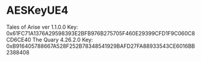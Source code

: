 # AESKeyUE4
Tales of Arise ver 1.1.0.0 Key: 0x61FC71A1376A29598393E2BFB976B275705F460E29399CFD1F9C060C8CD6CE40
The Quary 4.26.2.0         Key: 0xB916405788667A528F252B78348541929BAFD27FA88933543CE6016BB2388408
